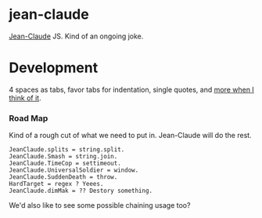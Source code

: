 jean-claude
===========

[Jean-Claude][1] JS. Kind of an ongoing joke.

Development
===========

4 spaces as tabs, favor tabs for indentation, single quotes, and [more when I think of it][2].

[1]: http://en.wikipedia.org/wiki/Jean-Claude_Van_Damme
[2]: http://javascript.crockford.com/code.html

### Road Map ###

Kind of a rough cut of what we need to put in. Jean-Claude will do the rest.

    JeanClaude.splits = string.split.
    JeanClaude.Smash = string.join.
    JeanClaude.TimeCop = settimeout.
    JeanClaude.UniversalSoldier = window.
    JeanClaude.SuddenDeath = throw.
    HardTarget = regex ? Yeees.
    JeanClaude.dimMak = ?? Destory something.

We'd also like to see some possible chaining usage too?